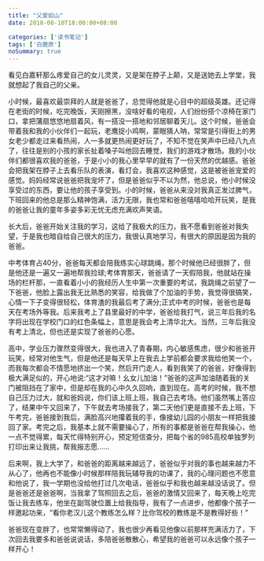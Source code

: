 ```yaml
---
title: "父爱如山"
date: 2018-08-10T18:00:00+08:00

categories: ['读书笔记']
tags: ['白鹿原']
noSummary: true
---
```


看见白嘉轩那么疼爱自己的女儿灵灵，又是架在脖子上颠，又是送她去上学堂，我就想起了我自己的父亲。

小时候，最喜欢最崇拜的人就是爸爸了，总觉得他就是心目中的超级英雄。还记得在老街的时候，吃完晚饭，天刚擦黑，没啥好看的电视，人们纷纷搭个凉椅在家门口，拿把蒲扇悠悠地扇着风，有一搭没一搭地和邻居聊着天儿。这个时候，爸爸会带着我和我的小伙伴们一起玩，老鹰捉小鸡啊，蒙眼猜人呐，常常是引得街上的男女老少都走过来看热闹，人一多就更热闹更好玩了，不知不觉在笑声中已经八九点了，往往是别的小孩的家长扯着嗓子叫他回去睡觉，我们的游戏才散场。我的小伙伴们都很喜欢我的爸爸，于是小小的我心里早早的就有了一份天然的优越感。爸爸会把我架在脖子上去看乐队的表演，看灯会，我喜欢这种感觉，这是被爸爸宠爱的感觉。妈妈经常说爸爸把我宠坏了，但是爸爸似乎不以为然，他总说，他小时候没享受过的东西，要让他的孩子享受到。小的时候，爸爸从来没对我真正发过脾气，下班回来的他总是那么精神饱满，活力无限，我也常和爸爸嘻嘻哈哈开玩笑，是我的爸爸让我的童年多姿多彩无忧无虑充满欢声笑语。

长大后，爸爸开始关注我的学习，这给了我极大的压力，我不愿看到爸爸对我失望，于是我也暗自给自己很大的压力，我很认真地学习，有很大的原因是因为我的爸爸。

中考体育占40分，爸爸每天都会陪我练实心球跳绳，那个时候他已经很胖了，但是他还是一遍又一遍地帮我捡球;考体育那天，爸爸请了一天假陪我，他就站在操场的栏杆那，一直看着小小的我经历人生中第一次重要的考试，我跳绳之前望了一下爸爸，他脸上露出我无比熟悉的笑容，给我做了个加油的手势，我觉得很搞笑，心情一下子变得很轻松，体育渣的我最后考了满分;正式中考的时候，爸爸也是每天在考场外等我。后来我考上了县里最好的中学，爸爸给我打气，说三年后我的名字将出现在学校门口的红色条幅上，意思是我会考上清华北大。当然，三年后我没有考上清北，但也还是实现了爸爸的心愿。

高中，学业压力骤然变得很大，我也进入了青春期，内心敏感焦虑，很少和爸爸开玩笑，经常对他生气，但是他还是每天早上在我去上学前都会要求我给他笑一个，而我每次都会不情愿地挤出一个笑，然后开门走人，看到我笑了的爸爸，好像得到极大满足似的，开心地说:“这才对嘛！幺女儿加油！”爸爸的这声加油随着我的关门被阻挡在了家中，但是却在我的心中久久回响，直到现在。高考的时候，我不想自己压力过大，就和爸妈说，你们该上班上班，我自己去考场。他们虽然嘴上答应了，结果中午又回来了，下午就去考场接我了，第二天他们更是直接不去上班，下午考完，爸爸接到我后，满脸高兴地攥着我的手，像接幼儿园的小朋友一样把我接回了家。考完之后，我基本上就不需要操心了，所有的事都是爸爸在帮我操心，他一点不觉得累，每天忙得特别开心，预定短信查分，把每个省的985高校单独罗列打印出来让我挑，帮我报志愿……

后来啊，我上大学了，和爸爸的距离越来越远了，爸爸似乎对我的事也越来越力不从心了，他再也不能像小时候那样陪我玩辅导我的功课了，我的心理问题也不愿意和他说了，我一学期也没给他打过几次电话，爸爸似乎和我也越来越没话说了。但是爸爸还是爸爸啊，当我拿了驾照回去之后，爸爸的激情又回来了，每天晚上吃完饭让我去练车，他坐在副驾驶位置上给我指导，我有了一点进步，他都像个孩子一样邀起功来，“看你老汉儿这个教练怎么样？比你驾校的教练是不是教得好些！”

爸爸现在变胖了，也常常懒得动了，我也很少再看见他像以前那样充满活力了，下次回去我要多和爸爸说说话，多陪爸爸散散心，希望我的爸爸可以永远像个孩子一样开心！